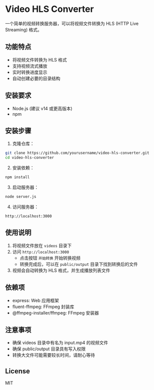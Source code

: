# Video HLS Converter

一个简单的视频转换服务器，可以将视频文件转换为 HLS (HTTP Live Streaming) 格式。

## 功能特点

- 将视频文件转换为 HLS 格式
- 支持视频流式播放
- 实时转换进度显示
- 自动创建必要的目录结构

## 安装要求

- Node.js (建议 v14 或更高版本)
- npm

## 安装步骤

1. 克隆仓库：
```bash
git clone https://github.com/yourusername/video-hls-converter.git
cd video-hls-converter
```

2. 安装依赖：
```bash
npm install
```

3. 启动服务器：
```bash
node server.js
```

4. 访问服务器：
```
http://localhost:3000
```

## 使用说明

1. 将视频文件放在 `videos` 目录下
2. 访问 `http://localhost:3000` 
   - 点击按钮 `开始转换` 开始转换视频
   - 转换完成后，可以在 `public/output` 目录下找到转换后的文件
3. 视频会自动转换为 HLS 格式，并生成播放列表文件



## 依赖项

- express: Web 应用框架
- fluent-ffmpeg: FFmpeg 封装库
- @ffmpeg-installer/ffmpeg: FFmpeg 安装器

## 注意事项

- 确保 videos 目录中有名为 input.mp4 的视频文件
- 确保 public/output 目录具有写入权限
- 转换大文件可能需要较长时间，请耐心等待

## License

MIT